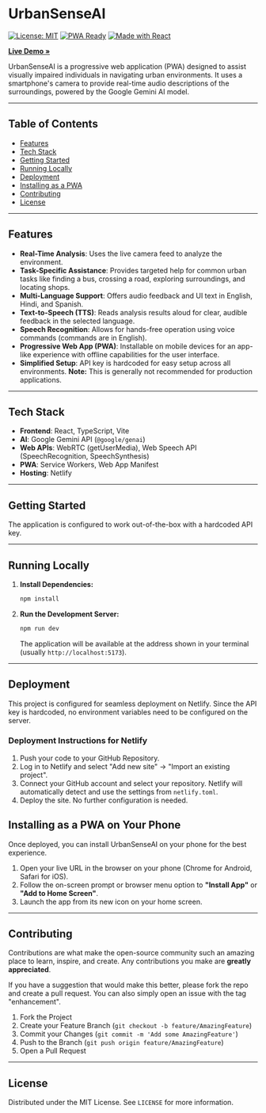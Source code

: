 # UrbanSenseAI

[![License: MIT](https://img.shields.io/badge/License-MIT-yellow.svg)](https://github.com/parulbhatnagar/UrbanSenseAIPoC/blob/main/LICENSE)
[![PWA Ready](https://img.shields.io/badge/PWA-Ready-green.svg)](https://web.dev/progressive-web-apps/)
[![Made with React](https://img.shields.io/badge/Made%20with-React-61DAFB.svg)](https://reactjs.org/)

**[Live Demo &raquo;](https://dancing-bubblegum-d8856d.netlify.app/)**

UrbanSenseAI is a progressive web application (PWA) designed to assist visually impaired individuals in navigating urban environments. It uses a smartphone's camera to provide real-time audio descriptions of the surroundings, powered by the Google Gemini AI model.

---

## Table of Contents

- [Features](#features)
- [Tech Stack](#tech-stack)
- [Getting Started](#getting-started)
- [Running Locally](#running-locally)
- [Deployment](#deployment)
- [Installing as a PWA](#installing-as-a-pwa-on-your-phone)
- [Contributing](#contributing)
- [License](#license)

---

## Features

- **Real-Time Analysis**: Uses the live camera feed to analyze the environment.
- **Task-Specific Assistance**: Provides targeted help for common urban tasks like finding a bus, crossing a road, exploring surroundings, and locating shops.
- **Multi-Language Support**: Offers audio feedback and UI text in English, Hindi, and Spanish.
- **Text-to-Speech (TTS)**: Reads analysis results aloud for clear, audible feedback in the selected language.
- **Speech Recognition**: Allows for hands-free operation using voice commands (commands are in English).
- **Progressive Web App (PWA)**: Installable on mobile devices for an app-like experience with offline capabilities for the user interface.
- **Simplified Setup**: API key is hardcoded for easy setup across all environments. **Note:** This is generally not recommended for production applications.

---

## Tech Stack

- **Frontend**: React, TypeScript, Vite
- **AI**: Google Gemini API (`@google/genai`)
- **Web APIs**: WebRTC (getUserMedia), Web Speech API (SpeechRecognition, SpeechSynthesis)
- **PWA**: Service Workers, Web App Manifest
- **Hosting**: Netlify

---

## Getting Started

The application is configured to work out-of-the-box with a hardcoded API key.

---

## Running Locally

1.  **Install Dependencies:**
    ```bash
    npm install
    ```

2.  **Run the Development Server:**
    ```bash
    npm run dev
    ```
    The application will be available at the address shown in your terminal (usually `http://localhost:5173`).

---

## Deployment

This project is configured for seamless deployment on Netlify. Since the API key is hardcoded, no environment variables need to be configured on the server.

### Deployment Instructions for Netlify

1.  Push your code to your GitHub Repository.
2.  Log in to Netlify and select "Add new site" -> "Import an existing project".
3.  Connect your GitHub account and select your repository. Netlify will automatically detect and use the settings from `netlify.toml`.
4.  Deploy the site. No further configuration is needed.

## Installing as a PWA on Your Phone

Once deployed, you can install UrbanSenseAI on your phone for the best experience.

1.  Open your live URL in the browser on your phone (Chrome for Android, Safari for iOS).
2.  Follow the on-screen prompt or browser menu option to **"Install App"** or **"Add to Home Screen"**.
3.  Launch the app from its new icon on your home screen.

---

## Contributing

Contributions are what make the open-source community such an amazing place to learn, inspire, and create. Any contributions you make are **greatly appreciated**.

If you have a suggestion that would make this better, please fork the repo and create a pull request. You can also simply open an issue with the tag "enhancement".

1.  Fork the Project
2.  Create your Feature Branch (`git checkout -b feature/AmazingFeature`)
3.  Commit your Changes (`git commit -m 'Add some AmazingFeature'`)
4.  Push to the Branch (`git push origin feature/AmazingFeature`)
5.  Open a Pull Request

---

## License

Distributed under the MIT License. See `LICENSE` for more information.